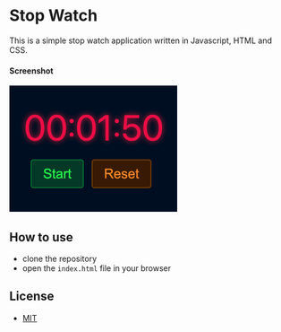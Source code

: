 # Stop Watch

This is a simple stop watch application written in Javascript, HTML and CSS.

#### Screenshot

<img src="screenshot.png" alt="screenshot" width="300">

## How to use

- clone the repository
- open the `index.html` file in your browser

## License

- [MIT](LICENSE.md)
